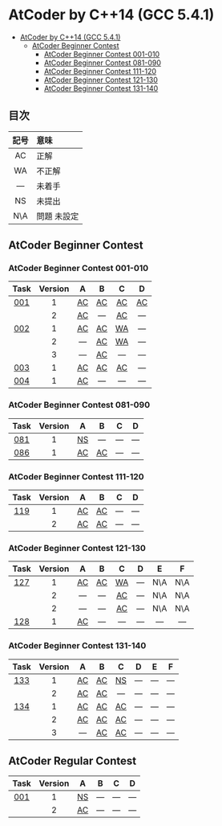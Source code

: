 # AtCoder by C++14 (GCC 5.4.1) #

- [AtCoder by C++14 (GCC 5.4.1)](#atcoder-by-c++14-gcc-541)
	- [AtCoder Beginner Contest](#atcoder-beginner-contest)
		- [AtCoder Beginner Contest 001-010](#atcoder-beginner-contest-001-010)
		- [AtCoder Beginner Contest 081-090](#atcoder-beginner-contest-081-090)
		- [AtCoder Beginner Contest 111-120](#atcoder-beginner-contest-111-120)
		- [AtCoder Beginner Contest 121-130](#atcoder-beginner-contest-121-130)
		- [AtCoder Beginner Contest 131-140](#atcoder-beginner-contest-131-140)

## 目次 ##

|記号|意味|
|:-:|:-|
|AC|正解|
|WA|不正解|
|&#x2014;|未着手|
|NS|未提出|
|N\A|問題 未設定|

## AtCoder Beginner Contest ##

### AtCoder Beginner Contest 001-010 ###

|Task             |Version|A                                 |B                                 |C                                 |D                                 |
|:---------------:|:-----:|:--------------------------------:|:--------------------------------:|:--------------------------------:|:--------------------------------:|
|[001](ABC/ABC001)|   1   |[AC](ABC/ABC001/ABC001_A_v01.cpp) |[AC](ABC/ABC001/ABC001_B_v01.cpp) |[AC](ABC/ABC001/ABC001_C_v01.cpp) |[AC](ABC/ABC001/ABC001_D_v01.cpp) |
|                 |   2   |[AC](ABC/ABC001/ABC001_A_v02.c)   |&#x2014;                          |[AC](ABC/ABC001/ABC001_C_v02.cpp) |&#x2014;                          |
|[002](ABC/ABC002)|   1   |[AC](ABC/ABC002/ABC002_A_v01.cpp) |[AC](ABC/ABC002/ABC002_B_v01.cpp) |[WA](ABC/ABC002/ABC002_C_v01.cpp) |&#x2014;                          |
|                 |   2   |&#x2014;                          |[AC](ABC/ABC002/ABC002_B_v02.cpp) |[WA](ABC/ABC002/ABC002_C_v02.cpp) |&#x2014;                          |
|                 |   3   |&#x2014;                          |[AC](ABC/ABC002/ABC002_B_v03.cpp) |&#x2014;                          |&#x2014;                          |
|[003](ABC/ABC003)|   1   |[AC](ABC/ABC003/ABC003_A_v01.cpp) |[AC](ABC/ABC003/ABC003_B_v01.cpp) |[AC](ABC/ABC003/ABC003_C_v01.cpp) |&#x2014;                          |
|[004](ABC/ABC004)|   1   |[AC](ABC/ABC004/ABC004_A_v01.cpp) |&#x2014;                          |&#x2014;                          |&#x2014;                          |

### AtCoder Beginner Contest 081-090 ###

|Task             |Version|A                                 |B                                 |C                                 |D                                 |
|:---------------:|:-----:|:--------------------------------:|:--------------------------------:|:--------------------------------:|:--------------------------------:|
|[081](ABC/ABC081)|   1   |[NS](ABC/ABC081/ABC081_A_v01.cpp) |&#x2014;                          |&#x2014;                          |&#x2014;                          |
|[086](ABC/ABC086)|   1   |[AC](ABC/ABC086/ABC086_A_v01.cpp) |[AC](ABC/ABC086/ABC086_B_v01.cpp) |&#x2014;                          |&#x2014;                          |


### AtCoder Beginner Contest 111-120 ###

|Task             |Version|A                                 |B                                 |C                                 |D                                 |
|:---------------:|:-----:|:--------------------------------:|:--------------------------------:|:--------------------------------:|:--------------------------------:|
|[119](ABC/ABC119)|   1   |[AC](ABC/ABC119/ABC119_A_v01.cpp) |[AC](ABC/ABC119/ABC119_B_v01.cpp) |&#x2014;                          |&#x2014;                          |
|                 |   2   |[AC](ABC/ABC119/ABC119_A_v01.cpp) |[AC](ABC/ABC119/ABC119_B_v02.cpp) |&#x2014;                          |&#x2014;                          |


### AtCoder Beginner Contest 121-130 ###

|Task             |Version|A                                 |B                                 |C                                 |D                                 |E                                 |F                                 |
|:---------------:|:-----:|:--------------------------------:|:--------------------------------:|:--------------------------------:|:--------------------------------:|:--------------------------------:|:--------------------------------:|
|[127](ABC/ABC127)|   1   |[AC](ABC/ABC127/ABC127_A_v01.cpp) |[AC](ABC/ABC127/ABC127_B_v01.cpp) |[WA](ABC/ABC127/ABC127_C_v01.cpp) |&#x2014;                          |N\A                               |N\A                               |
|                 |   2   |&#x2014;                          |&#x2014;                          |[AC](ABC/ABC127/ABC127_C_v02.cpp) |&#x2014;                          |N\A                               |N\A                               |
|                 |   2   |&#x2014;                          |&#x2014;                          |[AC](ABC/ABC127/ABC127_C_v03.cpp) |&#x2014;                          |N\A                               |N\A                               |
|[128](ABC/ABC128)|   1   |[AC](ABC/ABC128/ABC128_A_v01.cpp) |&#x2014;                          |&#x2014;                          |&#x2014;                          |&#x2014;                          |&#x2014;                          |


### AtCoder Beginner Contest 131-140 ###

|Task             |Version|A                                 |B                                 |C                                 |D                                 |E                                 |F                                 |
|:---------------:|:-----:|:--------------------------------:|:--------------------------------:|:--------------------------------:|:--------------------------------:|:--------------------------------:|:--------------------------------:|
|[133](ABC/ABC133)|   1   |[AC](ABC/ABC133/ABC133_A_v01.cpp) |[AC](ABC/ABC133/ABC133_B_v01.cpp) |[NS](ABC/ABC134/ABC133_C_v01.cpp) |&#x2014;                          |&#x2014;                          |&#x2014;                          |
|                 |   2   |[AC](ABC/ABC133/ABC133_A_v02.cpp) |[AC](ABC/ABC133/ABC133_B_v02.cpp) |&#x2014;                          |&#x2014;                          |&#x2014;                          |&#x2014;                          |
|[134](ABC/ABC134)|   1   |[AC](ABC/ABC134/ABC134_A_v01.cpp) |[AC](ABC/ABC134/ABC134_B_v01.cpp) |[AC](ABC/ABC134/ABC134_C_v01.cpp) |&#x2014;                          |&#x2014;                          |&#x2014;                          |
|                 |   2   |[AC](ABC/ABC134/ABC134_A_v02.cpp) |[AC](ABC/ABC134/ABC134_B_v02.cpp) |[AC](ABC/ABC134/ABC134_C_v02.cpp) |&#x2014;                          |&#x2014;                          |&#x2014;                          |
|                 |   3   |&#x2014;                          |[AC](ABC/ABC134/ABC134_B_v02.cpp) |[AC](ABC/ABC134/ABC134_C_v03.cpp) |&#x2014;                          |&#x2014;                          |&#x2014;                          |

## AtCoder Regular Contest ##

|Task             |Version|A                                 |B                                 |C                                 |D                                 |
|:---------------:|:-----:|:--------------------------------:|:--------------------------------:|:--------------------------------:|:--------------------------------:|
|[001](ARC/ARC001)|   1   |[NS](ARC/ARC001/ARC001_A_v01.cpp) |&#x2014;                          |&#x2014;                          |&#x2014;                          |
|                 |   2   |[AC](ARC/ARC001/ARC001_A_v02.cpp) |&#x2014;                          |&#x2014;                          |&#x2014;                          |

<!-- EOF -->
